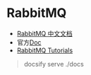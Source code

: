 # RabbitMQ


- [RabbitMQ 中文文档](http://rabbitmq.mr-ping.com/)
- 官方[Doc](http://www.rabbitmq.com/documentation.html)
- [RabbitMQ Tutorials](http://www.rabbitmq.com/getstarted.html)


> docsify serve ./docs
